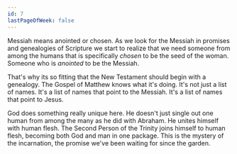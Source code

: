 ```yaml
---
id: 7
lastPageOfWeek: false
---
```


Messiah means anointed or chosen. As we look for the Messiah in promises and genealogies of Scripture we start to realize that we need someone from among the humans that is specifically _chosen_ to be the seed of the woman. Someone who is _anointed_ to be the Messiah.

That's why its so fitting that the New Testament should begin with a genealogy. The Gospel of Matthew knows what it's doing. It's not just a list of names. It's a list of names that point to the Messiah. It's a list of names that point to Jesus.

God does something really unique here. He doesn't just single out one human from among the many as he did with Abraham. He unites himself with human flesh. The Second Person of the Trinity joins himself to human flesh, becoming both God and man in one package. This is the mystery of the incarnation, the promise we've been waiting for since the garden.